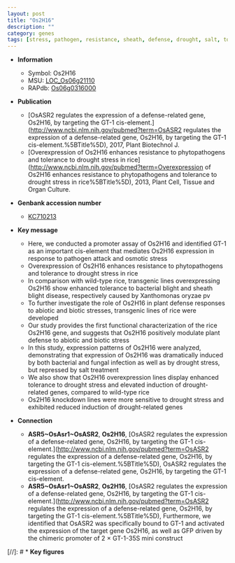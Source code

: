 ```yaml
---
layout: post
title: "Os2H16"
description: ""
category: genes
tags: [stress, pathogen, resistance, sheath, defense, drought, salt, tolerance, defense response, biotic stress, blight, drought stress, drought stress , bacterial blight, blight disease]
---
```


* **Information**  
    + Symbol: Os2H16  
    + MSU: [LOC_Os06g21110](http://rice.plantbiology.msu.edu/cgi-bin/ORF_infopage.cgi?orf=LOC_Os06g21110)  
    + RAPdb: [Os06g0316000](http://rapdb.dna.affrc.go.jp/viewer/gbrowse_details/irgsp1?name=Os06g0316000)  

* **Publication**  
    + [OsASR2 regulates the expression of a defense-related gene, Os2H16, by targeting the GT-1 cis-element.](http://www.ncbi.nlm.nih.gov/pubmed?term=OsASR2 regulates the expression of a defense-related gene, Os2H16, by targeting the GT-1 cis-element.%5BTitle%5D), 2017, Plant Biotechnol J.
    + [Overexpression of Os2H16 enhances resistance to phytopathogens and tolerance to drought stress in rice](http://www.ncbi.nlm.nih.gov/pubmed?term=Overexpression of Os2H16 enhances resistance to phytopathogens and tolerance to drought stress in rice%5BTitle%5D), 2013, Plant Cell, Tissue and Organ Culture.

* **Genbank accession number**  
    + [KC710213](http://www.ncbi.nlm.nih.gov/nuccore/KC710213)

* **Key message**  
    + Here, we conducted a promoter assay of Os2H16 and identified GT-1 as an important cis-element that mediates Os2H16 expression in response to pathogen attack and osmotic stress
    + Overexpression of Os2H16 enhances resistance to phytopathogens and tolerance to drought stress in rice
    + In comparison with wild-type rice, transgenic lines overexpressing Os2H16 show enhanced tolerance to bacterial blight and sheath blight disease, respectively caused by Xanthomonas oryzae pv
    + To further investigate the role of Os2H16 in plant defense responses to abiotic and biotic stresses, transgenic lines of rice were developed
    + Our study provides the first functional characterization of the rice Os2H16 gene, and suggests that Os2H16 positively modulate plant defense to abiotic and biotic stress
    + In this study, expression patterns of Os2H16 were analyzed, demonstrating that expression of Os2H16 was dramatically induced by both bacterial and fungal infection as well as by drought stress, but repressed by salt treatment
    + We also show that Os2H16 overexpression lines display enhanced tolerance to drought stress and elevated induction of drought-related genes, compared to wild-type rice
    + Os2H16 knockdown lines were more sensitive to drought stress and exhibited reduced induction of drought-related genes

* **Connection**  
    + __ASR5~OsAsr1~OsASR2__, __Os2H16__, [OsASR2 regulates the expression of a defense-related gene, Os2H16, by targeting the GT-1 cis-element.](http://www.ncbi.nlm.nih.gov/pubmed?term=OsASR2 regulates the expression of a defense-related gene, Os2H16, by targeting the GT-1 cis-element.%5BTitle%5D), OsASR2 regulates the expression of a defense-related gene, Os2H16, by targeting the GT-1 cis-element.
    + __ASR5~OsAsr1~OsASR2__, __Os2H16__, [OsASR2 regulates the expression of a defense-related gene, Os2H16, by targeting the GT-1 cis-element.](http://www.ncbi.nlm.nih.gov/pubmed?term=OsASR2 regulates the expression of a defense-related gene, Os2H16, by targeting the GT-1 cis-element.%5BTitle%5D),  Furthermore, we identified that OsASR2 was specifically bound to GT-1 and activated the expression of the target gene Os2H16, as well as GFP driven by the chimeric promoter of 2 × GT-1-35S mini construct

[//]: # * **Key figures**  


